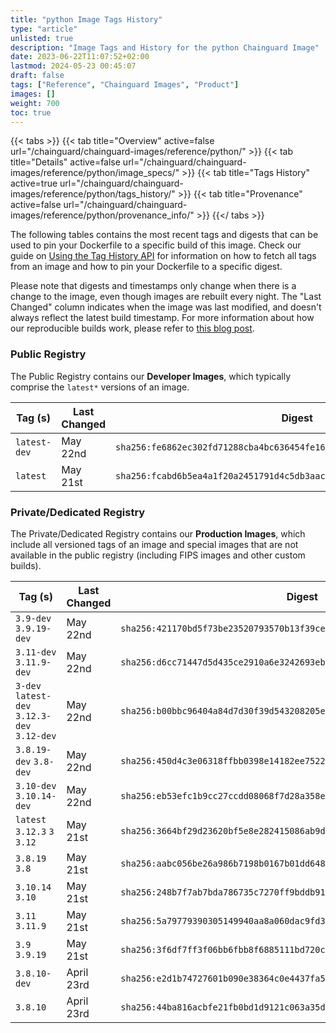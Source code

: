 ```yaml
---
title: "python Image Tags History"
type: "article"
unlisted: true
description: "Image Tags and History for the python Chainguard Image"
date: 2023-06-22T11:07:52+02:00
lastmod: 2024-05-23 00:45:07
draft: false
tags: ["Reference", "Chainguard Images", "Product"]
images: []
weight: 700
toc: true
---
```


{{< tabs >}}
{{< tab title="Overview" active=false url="/chainguard/chainguard-images/reference/python/" >}}
{{< tab title="Details" active=false url="/chainguard/chainguard-images/reference/python/image_specs/" >}}
{{< tab title="Tags History" active=true url="/chainguard/chainguard-images/reference/python/tags_history/" >}}
{{< tab title="Provenance" active=false url="/chainguard/chainguard-images/reference/python/provenance_info/" >}}
{{</ tabs >}}

The following tables contains the most recent tags and digests that can be used to pin your Dockerfile to a specific build of this image. Check our guide on [Using the Tag History API](/chainguard/chainguard-images/using-the-tag-history-api/) for information on how to fetch all tags from an image and how to pin your Dockerfile to a specific digest.

Please note that digests and timestamps only change when there is a change to the image, even though images are rebuilt every night. The "Last Changed" column indicates when the image was last modified, and doesn't always reflect the latest build timestamp. For more information about how our reproducible builds work, please refer to [this blog post](https://www.chainguard.dev/unchained/reproducing-chainguards-reproducible-image-builds).

### Public Registry
The Public Registry contains our **Developer Images**, which typically comprise the `latest*` versions of an image.

| Tag (s)       | Last Changed | Digest                                                                    |
|---------------|--------------|---------------------------------------------------------------------------|
|  `latest-dev` | May 22nd     | `sha256:fe6862ec302fd71288cba4bc636454fe160859f615d0d207d73dd76128ad6744` |
|  `latest`     | May 21st     | `sha256:fcabd6b5ea4a1f20a2451791d4c5db3aacb9f5a097275ba2a90722aa9f0cd9bf` |


### Private/Dedicated Registry
The Private/Dedicated Registry contains our **Production Images**, which include all versioned tags of an image and special images that are not available in the public registry (including FIPS images and other custom builds).

| Tag (s)                                       | Last Changed | Digest                                                                    |
|-----------------------------------------------|--------------|---------------------------------------------------------------------------|
|  `3.9-dev` `3.9.19-dev`                       | May 22nd     | `sha256:421170bd5f73be23520793570b13f39ce67317c216954ae0f42169bf24b57996` |
|  `3.11-dev` `3.11.9-dev`                      | May 22nd     | `sha256:d6cc71447d5d435ce2910a6e3242693eb70dfe718e3587e7dcbde00e2edd1593` |
|  `3-dev` `latest-dev` `3.12.3-dev` `3.12-dev` | May 22nd     | `sha256:b00bbc96404a84d7d30f39d543208205ea94568834b0dad828cb543eaffe100a` |
|  `3.8.19-dev` `3.8-dev`                       | May 22nd     | `sha256:450d4c3e06318ffbb0398e14182ee7522d7e2582ce9490509a1645776787ad65` |
|  `3.10-dev` `3.10.14-dev`                     | May 22nd     | `sha256:eb53efc1b9cc27ccdd08068f7d28a358e09fb7c3e393561d3c61151af248f557` |
|  `latest` `3.12.3` `3` `3.12`                 | May 21st     | `sha256:3664bf29d23620bf5e8e282415086ab9d71e39bed36356b3ea8ef3135f1862f3` |
|  `3.8.19` `3.8`                               | May 21st     | `sha256:aabc056be26a986b7198b0167b01dd6486b520719b6f056801158b55754c3f35` |
|  `3.10.14` `3.10`                             | May 21st     | `sha256:248b7f7ab7bda786735c7270ff9bddb916c4d5a4a1cdd3b63102ca6efb50a761` |
|  `3.11` `3.11.9`                              | May 21st     | `sha256:5a79779390305149940aa8a060dac9fd3a2e6cdadf365f13787f779dcf18d192` |
|  `3.9` `3.9.19`                               | May 21st     | `sha256:3f6df7ff3f06bb6fbb8f6885111bd720cfb7a023a561e3c07ca64c051b0bb635` |
|  `3.8.10-dev`                                 | April 23rd   | `sha256:e2d1b74727601b090e38364c0e4437fa5e5dfb694977cee500fe1b05a82e43e4` |
|  `3.8.10`                                     | April 23rd   | `sha256:44ba816acbfe21fb0bd1d9121c063a35dca1ab51dc3a7d4025f96f58b416c132` |

